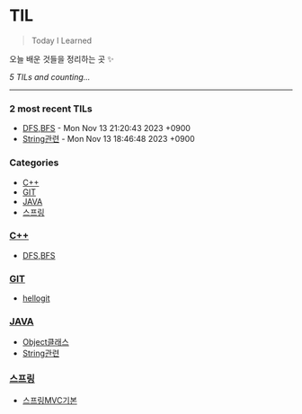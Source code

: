 # TIL
> Today I Learned

오늘 배운 것들을 정리하는 곳 ✨


_5 TILs and counting..._

---

### 2 most recent TILs

- [DFS,BFS](C++/DFS,BFS.md) - Mon Nov 13 21:20:43 2023 +0900
- [String관련](JAVA/String관련.md) - Mon Nov 13 18:46:48 2023 +0900

### Categories

- [C++](#C++)
- [GIT](#GIT)
- [JAVA](#JAVA)
- [스프링](#스프링)

### [C++](#C++)
- [DFS,BFS](C++/DFS,BFS.md)

### [GIT](#GIT)
- [hellogit](GIT/hellogit.md)

### [JAVA](#JAVA)
- [Object클래스](JAVA/Object클래스.md)
- [String관련](JAVA/String관련.md)

### [스프링](#스프링)
- [스프링MVC기본](스프링/스프링MVC기본.md)


